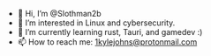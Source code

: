 - 👋 Hi, I’m @Slothman2b
- 👀 I’m interested in Linux and cybersecurity.
- 🌱 I’m currently learning rust, Tauri, and gamedev :)
- 📫 How to reach me: 1kylejohns@protonmail.com

<!---
Slothman2b/Slothman2b is a ✨ special ✨ repository because its `README.md` (this file) appears on your GitHub profile.
You can click the Preview link to take a look at your changes.
--->

